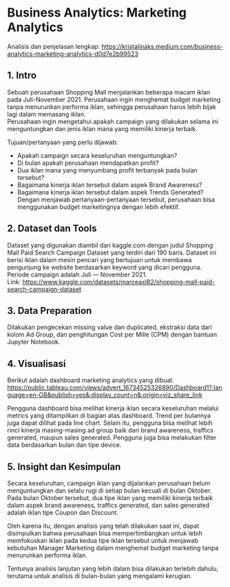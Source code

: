 # Business Analytics: Marketing Analytics

Analisis dan penjelasan lengkap: https://kristalinaks.medium.com/business-analytics-marketing-analytics-d0d7e2b99523

## 1. Intro
Sebuah perusahaan Shopping Mall menjalankan beberapa macam iklan pada Juli-November 2021. Perusahaan ingin menghemat budget marketing tanpa menurunkan performa iklan, sehingga perusahaan harus lebih bijak lagi dalam memasang iklan. \
Perusahaan ingin mengetahui apakah campaign yang dilakukan selama ini menguntungkan dan jenis iklan mana yang memiliki kinerja terbaik.

Tujuan/pertanyaan yang perlu dijawab:
- Apakah campaign secara keseluruhan menguntungkan?
- Di bulan apakah perusahaan mendapatkan profit?
- Dua iklan mana yang menyumbang profit terbanyak pada bulan tersebut?
- Bagaimana kinerja iklan tersebut dalam aspek Brand Awareness?
- Bagaimana kinerja iklan tersebut dalam aspek Trends Generated?
Dengan menjawab pertanyaan-pertanyaan tersebut, perusahaan bisa menggunakan budget marketingnya dengan lebih efektif.

## 2. Dataset dan Tools
Dataset yang digunakan diambil dari kaggle.com dengan judul Shopping Mall Paid Search Campaign Dataset yang terdiri dari 190 baris. Dataset ini berisi iklan dalam mesin pencari yang bertujuan untuk membawa pengunjung ke website berdasarkan keyword yang dicari pengguna. Periode campaign adalah Juli — November 2021.\
Link: https://www.kaggle.com/datasets/marceaxl82/shopping-mall-paid-search-campaign-dataset

## 3. Data Preparation
Dilakukan pengecekan missing value dan duplicated, ekstraksi data dari kolom Ad Group, dan penghitungan Cost per Mille (CPM) dengan bantuan Jupyter Notebook.

## 4. Visualisasi
Berikut adalah dashboard marketing analytics yang dibuat.\
https://public.tableau.com/views/advert_16734525326890/Dashboard1?:language=en-GB&publish=yes&:display_count=n&:origin=viz_share_link

Pengguna dashboard bisa melihat kinerja iklan secara keseluruhan melalui metrics yang ditampilkan di bagian atas dashboard. Trend per bulannya juga dapat dilihat pada line chart. Selain itu, pengguna bisa melihat lebih rinci kinerja masing-masing ad group baik dari brand awareness, traffics generated, maupun sales generated. Pengguna juga bisa melakukan filter data berdasarkan bulan dan tipe device.

## 5. Insight dan Kesimpulan
Secara keseluruhan, campaign iklan yang dijalankan perusahaan belum menguntungkan dan selalu rugi di setiap bulan kecuali di bulan Oktober. Pada bulan Oktober tersebut, dua tipe iklan yang memiliki kinerja terbaik dalam aspek brand awareness, traffics generated, dan sales generated adalah iklan tipe Coupon dan Discount.

Oleh karena itu, dengan analisis yang telah dilakukan saat ini, dapat disimpulkan bahwa perusahaan bisa mempertimbangkan untuk lebih memfokuskan iklan pada kedua tipe iklan tersebut untuk menjawab kebutuhan Manager Marketing dalam menghemat budget marketing tanpa menurunkan performa iklan.

Tentunya analisis lanjutan yang lebih dalam bisa dilakukan terlebih dahulu, terutama untuk analisis di bulan-bulan yang mengalami kerugian.

